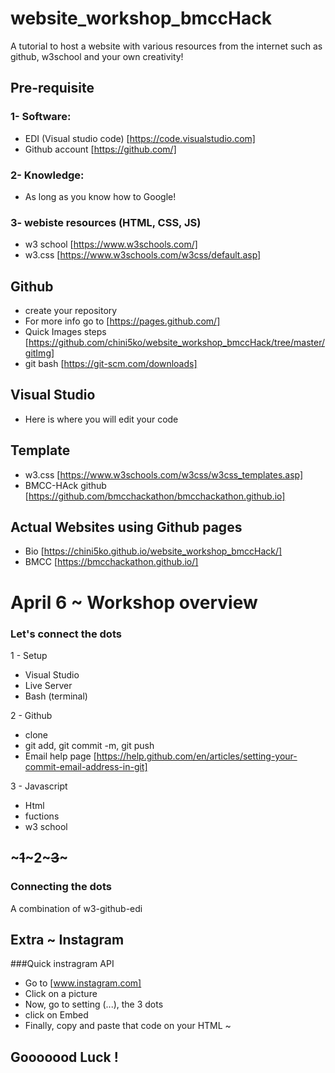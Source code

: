 # website_workshop_bmccHack
A tutorial to host a website with various resources from the internet such as github, w3school and your own creativity! 

## Pre-requisite 

### 1-  Software:
-    EDI (Visual studio code) [https://code.visualstudio.com]
-    Github account [https://github.com/] 

### 2- Knowledge:
-   As long as you know how to Google!

### 3- webiste resources (HTML, CSS, JS) 
- w3 school [https://www.w3schools.com/]
- w3.css [https://www.w3schools.com/w3css/default.asp]
    
## Github
- create your repository 
- For more info go to [https://pages.github.com/]
- Quick Images steps [https://github.com/chini5ko/website_workshop_bmccHack/tree/master/gitImg]
- git bash [https://git-scm.com/downloads]

## Visual Studio 
-   Here is where you will edit your code 

## Template 
- w3.css [https://www.w3schools.com/w3css/w3css_templates.asp]
- BMCC-HAck github [https://github.com/bmcchackathon/bmcchackathon.github.io]

## Actual Websites using Github pages 
- Bio [https://chini5ko.github.io/website_workshop_bmccHack/]
- BMCC [https://bmcchackathon.github.io/]


# April 6 ~ Workshop overview
### Let's connect the dots 
1 - Setup 
- Visual Studio
- Live Server
- Bash (terminal)

2 -  Github 
- clone 
- git add, git commit -m, git push
- Email help page [https://help.github.com/en/articles/setting-your-commit-email-address-in-git]

3 - Javascript 
- Html 
- fuctions 
- w3 school 

## ~~~1~~~2~~~3~~~
### Connecting the dots 
A combination of w3-github-edi



## Extra ~ Instagram 
###Quick instragram API 
-   Go to [www.instagram.com]
-   Click on a picture
-   Now, go to setting (...), the 3 dots 
-   click on Embed 
-   Finally, copy and paste that code on your HTML ~

## Gooooood Luck ! 
